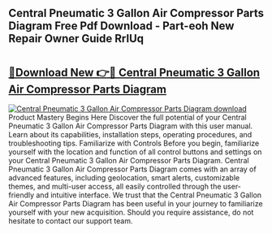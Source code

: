 ## Central Pneumatic 3 Gallon Air Compressor Parts Diagram Free Pdf Download - Part-eoh New Repair Owner Guide RrlUq

# <h2><a href="http://dfsok1.blite.top/?on=Central+Pneumatic+3+Gallon+Air+Compressor+Parts+Diagram">🔗Download New 👉🔴 Central Pneumatic 3 Gallon Air Compressor Parts Diagram</a></h2>

[![Central Pneumatic 3 Gallon Air Compressor Parts Diagram download](https://i.imgur.com/lujVjoI.png)](http://dfsok1.blite.top/?on=Central+Pneumatic+3+Gallon+Air+Compressor+Parts+Diagram)
Product Mastery Begins Here Discover the full potential of your Central Pneumatic 3 Gallon Air Compressor Parts Diagram with this user manual. Learn about its capabilities, installation steps, operating procedures, and troubleshooting tips. Familiarize with Controls Before you begin, familiarize yourself with the location and function of all control buttons and settings on your Central Pneumatic 3 Gallon Air Compressor Parts Diagram. Central Pneumatic 3 Gallon Air Compressor Parts Diagram comes with an array of advanced features, including geolocation, smart alerts, customizable themes, and multi-user access, all easily controlled through the user-friendly and intuitive interface. We trust that the Central Pneumatic 3 Gallon Air Compressor Parts Diagram has been useful in your journey to familiarize yourself with your new acquisition. Should you require assistance, do not hesitate to contact our support team.
